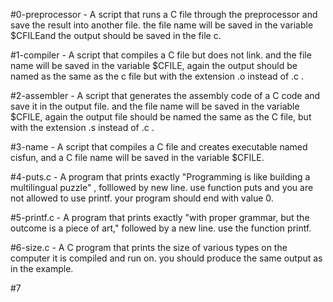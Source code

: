 #0-preprocessor - A script that runs a C file through the preprocessor and save the result into another file. the file name will be saved in the variable $CFILEand the output should be saved in the file c.

#1-compiler - A script that compiles a C file but does not link. and the file name will be saved  in the variable $CFILE, again the output should be named as   the same as the c file but with the extension .o instead of .c .

#2-assembler - A script that generates the assembly code of a C code and save it in the output file. and the file name will be saved in the variable $CFILE,     again the output file should be named the same as the C file, but with the extension .s instead of .c  .

#3-name - A script that compiles a C file and creates executable named cisfun, and a C file name will be saved in the variable $CFILE. 

#4-puts.c - A program that prints exactly "Programming is like building a multilingual puzzle" , folllowed by new line. use function puts and you are not allowed to use printf. your program should end with value 0.

#5-printf.c - A program that prints exactly "with proper grammar, but the outcome is a piece of art," followed by a new line. use the function printf.

#6-size.c - A C program that prints the size of various types on the computer it is compiled and run on. you should produce the same output as in the example.

#7
